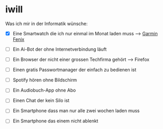 # iwill
Was ich mir in der Informatik wünsche:

- [x] Eine Smartwatch die ich nur einmal im Monat laden muss --> [Garmin Fenix](https://jkkljljkljklj)
- [ ] Ein Ai-Bot der ohne Internetverbindung läuft
- [ ] Ein Browser der nicht einer grossen Techfirma gehört --> Firefox
- [ ] Einen gratis Passwortmanager der einfach zu bedienen ist
- [ ] Spotify hören ohne Bildschirm
- [ ] Ein Audiobuch-App ohne Abo
- [ ] Einen Chat der kein Silo ist
- [ ] Ein Smartphone dass man nur alle zwei wochen laden muss
- [ ] Ein Smartphone das einem nicht ablenkt

